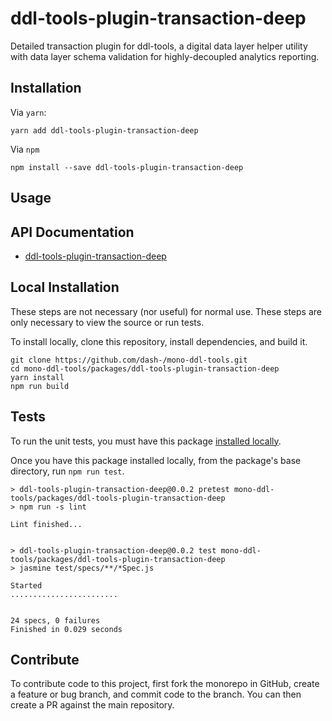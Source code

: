 # ddl-tools-plugin-transaction-deep

Detailed transaction plugin for ddl-tools, a digital data layer helper utility
with data layer schema validation for highly-decoupled analytics reporting.

## Installation

Via `yarn`:

```
yarn add ddl-tools-plugin-transaction-deep
```

Via `npm`

```
npm install --save ddl-tools-plugin-transaction-deep
```

<a name="usage"></a>

## Usage

## API Documentation

* [ddl-tools-plugin-transaction-deep](../../docs/ddl-tools-plugin-transaction-deep/transactionDeepPlugin.md)


## Local Installation

These steps are not necessary (nor useful) for normal use.  These steps are only
necessary to view the source or run tests.

To install locally, clone this repository, install dependencies, and build it.

```
git clone https://github.com/dash-/mono-ddl-tools.git
cd mono-ddl-tools/packages/ddl-tools-plugin-transaction-deep
yarn install
npm run build
```

## Tests

To run the unit tests, you must have this package
[installed locally](#local-installation).

Once you have this package installed locally, from the package's base
directory, run `npm run test`.

```
> ddl-tools-plugin-transaction-deep@0.0.2 pretest mono-ddl-tools/packages/ddl-tools-plugin-transaction-deep
> npm run -s lint

Lint finished...


> ddl-tools-plugin-transaction-deep@0.0.2 test mono-ddl-tools/packages/ddl-tools-plugin-transaction-deep
> jasmine test/specs/**/*Spec.js

Started
........................


24 specs, 0 failures
Finished in 0.029 seconds
```

## Contribute

To contribute code to this project, first fork the monorepo in GitHub, create
a feature or bug branch, and commit code to the branch.  You can then create a
PR against the main repository.

